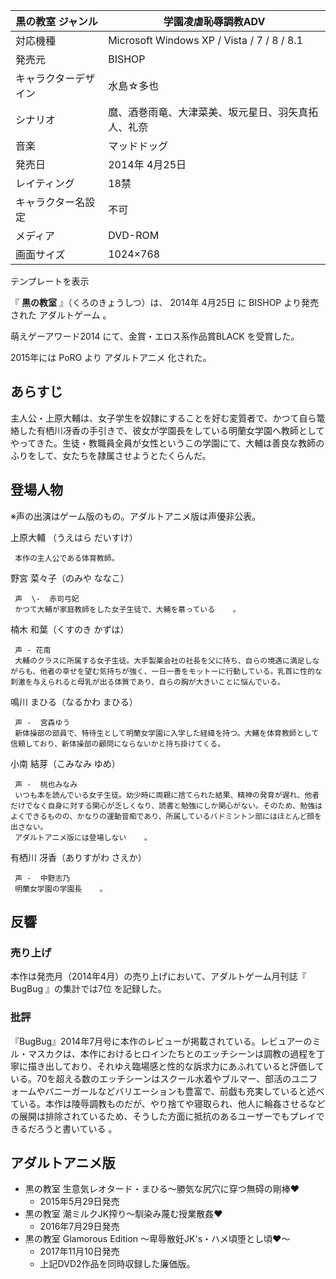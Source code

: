 黒の教室  ジャンル  |  学園凌虐恥辱調教ADV   
---|---  
対応機種  |  Microsoft Windows  XP  /  Vista  /  7  /  8  /  8.1     
発売元  |  BISHOP     
キャラクターデザイン  |  水島☆多也     
シナリオ  |  麿、酒巻雨竜、大津菜美、坂元星日、羽矢真拓人、礼奈     
音楽  |  マッドドッグ   
発売日  |  2014年  4月25日     
レイティング  |  18禁     
キャラクター名設定  |  不可   
メディア  |  DVD-ROM   
画面サイズ  |  1024×768   
テンプレートを表示  
  
『 **黒の教室** 』（くろのきょうしつ）は、  2014年  4月25日  に  BISHOP  より発売された  アダルトゲーム  。

萌えゲーアワード2014  にて、金賞・エロス系作品賞BLACK    を受賞した。

2015年には  PoRO  より  アダルトアニメ  化された。

##  あらすじ  

主人公・上原大輔は、女子学生を奴隷にすることを好む変質者で、かつて自ら篭絡した有栖川冴香の手引きで、彼女が学園長をしている明蘭女学園へ教師としてやってきた。生徒・教職員全員が女性というこの学園にて、大輔は善良な教師のふりをして、女たちを隷属させようとたくらんだ。

##  登場人物  

※声の出演はゲーム版のもの。アダルトアニメ版は声優非公表。

上原大輔 （うえはら だいすけ）

     本作の主人公である体育教師。 
野宮 菜々子（のみや ななこ）

     声  \-  赤司弓妃   
     かつて大輔が家庭教師をした女子生徒で、大輔を慕っている    。 
楠木 和葉（くすのき かずは）

     声 - 花南   
     大輔のクラスに所属する女子生徒。大手製薬会社の社長を父に持ち、自らの境遇に満足しながらも、他者の幸せを望む気持ちが強く、一日一善をモットーに行動している。乳首に性的な刺激を与えられると母乳が出る体質であり、自らの胸が大きいことに悩んでいる。 
鳴川 まひる（なるかわ まひる）

     声 -  宮森ゆう   
     新体操部の部員で、特待生として明蘭女学園に入学した経緯を持つ。大輔を体育教師として信頼しており、新体操部の顧問にならないかと持ち掛けてくる。 
小南 結芽（こみなみ ゆめ）

     声 -  桃也みなみ   
     いつも本を読んでいる女子生徒。幼少時に両親に捨てられた結果、精神の発育が遅れ、他者だけでなく自身に対する関心が乏しくなり、読書と勉強にしか関心がない。そのため、勉強はよくできるものの、かなりの運動音痴であり、所属しているバドミントン部にはほとんど顔を出さない。 
     アダルトアニメ版には登場しない    。 
有栖川 冴香（ありすがわ さえか）

     声 -  中野志乃   
     明蘭女学園の学園長    。 

##  反響  

###  売り上げ  

本作は発売月（2014年4月）の売り上げにおいて、アダルトゲーム月刊誌『  BugBug  』の集計では7位    を記録した。

###  批評  

『BugBug』2014年7月号に本作のレビューが掲載されている。レビュアーのミル・マスカクは、本作におけるヒロインたちとのエッチシーンは調教の過程を丁寧に描き出しており、それゆえ臨場感と性的な訴求力にあふれていると評価している。70を超える数のエッチシーンはスクール水着やブルマー、部活のユニフォームやバニーガールなどバリエーションも豊富で、前戯も充実していると述べている。本作は陵辱調教ものだが、やり捨てや寝取られ、他人に輪姦させるなどの展開は排除されているため、そうした方面に抵抗のあるユーザーでもプレイできるだろうと書いている
  。

##  アダルトアニメ版  

  * 黒の教室 生意気レオタード・まひる〜勝気な尻穴に穿つ無碍の剛棒♥   
    * 2015年5月29日発売 
  * 黒の教室 潮ミルクJK搾り〜馴染み蔑む授業散姦♥   
    * 2016年7月29日発売 
  * 黒の教室 Glamorous Edition 〜卑辱散妊JK's・ハメ頃堕とし頃♥〜   
    * 2017年11月10日発売 
    * 上記DVD2作品を同時収録した廉価版。 

